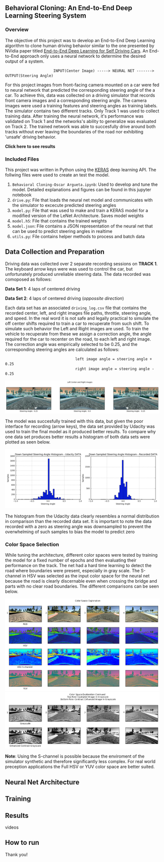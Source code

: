## Behavioral Cloning: An End-to-End Deep Learning Steering System
### Overview
The objective of this project was to develop an End-to-End Deep Learning algorithm to clone human driving behavior similar to the one presented by NVidia paper titled [End-to-End Deep Learning for Self Driving Cars](https://devblogs.nvidia.com/parallelforall/deep-learning-self-driving-cars/). An End-to-End approach only uses a neural network to determine the desired output of a system. 

                          INPUT(Center Image) -----> NEURAL NET -------> OUTPUT(Steering Angle)

For this project images from front-facing camera mounted on a car were fed to neural network that predicted the corresponding steering angle of the a car. To achieve this, data was collected on a driving simulator that records front camera images and a corresponding steering angle. The camera images were used a training features and steering angles as training labels. The simulator contains two different tracks. Only Track 1 was used to collect training data. After training the neural network, it's performance was validated on Track 1 and the networks's ability to generalize was evaluated on Track 2. The trained network was able to succesfully drive around both tracks without ever leaving the boundaries of the road nor exhibiting 'unsafe' driving behavior.
    
  **Click here to see results**

### Included Files

This project was written in Python using the [KERAS](https://keras.io/) deep learning API. The follwing files were used to create an test the model.

1. `Behavioral Cloning-Oscar Argueta.ipynb`: Used to develop and tune the model. Detailed explanations and figures can be found in this jupyter notebook 
2. `drive.py`: File that loads the neural net model and communicates with the simulator to excecute predicted steering angles
3. `model.py`: File that was used to make and train a KERAS model for a modified version of the LeNet Architecture. Saves model weights 
4. `model.h5`: File that contains the trained weights
5. `model.json`: File contains a JSON representation of the neural net that can be used to predict steering angles in realtime
6. `utils.py`: File contains helper methods to process and batch data


## Data Collection and Preparation

Driving data was collected over 2 separate recording sessions on **TRACK 1**. The keyboard arrow keys were was used to control the car, but unfortunately produced unreliable steering data. The data recorded was comoposed as follows:

**Data Set 1**: 4 laps of centered driving  

**Data Set 2**: 4 laps of centered driving (*oppossite direction*)

Each data set has an associated ``driving_log.csv`` file that contains the recorded center, left, and right images file paths, throttle, steering angle, and speed. In the real word it is not safe and legally practical to simulate the off center shifts required to train a car to recuperate from such shift. To simulate such behavior the Left and Right images are used. To train the vehicle to recuperate from these we assign a correction angle, the angle required for the car to recenter on the road, to each left and right image. The correction angle was empirically selected to be 0.25, and the corresponding steering angles are calculated as follows:

                                    left image angle = steering angle + 0.25
                                    right image angle = steering angle - 0.25

![Left-Center-Image](readme_images/image_1.png)
              
              
The model was succesfully trained with this data, but given the poor interface for recording (arrow keys), the data set provided by Udacity was used to train the final model as it produced better results. To compare why one data set produces better results a histogram of both data sets were plotted as seen below.


![histogram](readme_images/histograms.png)

The histogram from the Udacity data clearly resembles a normal distribution in comparison than the recorded data set. It is important to note the data recorded with a zero as steering angle was downsampled to prevent the overwhelming of such samples to bias the model to predict zero


### Color Space Selection

While tuning the architecture, different color spaces were tested by training the model for a fixed number of epochs and then evaluating their performance on the track. The net had a hard time learning to detect the road where boundaries were present, especially in gray scale. The S-channel in HSV was selected as the input color space for the neural net because the road is clearly discernable even when crossing the bridge and parts with no clear road boundaries. The different comparisons can be seen below.

![color-spaces](readme_images/color_space_1.png)
![color-spaces](readme_images/color_space_2.png)

**Note**: Using the S-channel is possible because the enviroment of the simulator synthetic and therefore significantly less complex. For real world preception applications the Full HSV or YUV color space are better suited.
    
## Neural Net Architecture

## Training

## Results
videos

## How to run


Thank you!